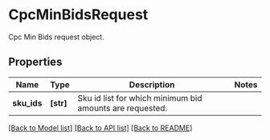 # CpcMinBidsRequest

Cpc Min Bids request object.

## Properties
Name | Type | Description | Notes
------------ | ------------- | ------------- | -------------
**sku_ids** | **[str]** | Sku id list for which minimum bid amounts are requested. | 

[[Back to Model list]](../README.md#documentation-for-models) [[Back to API list]](../README.md#documentation-for-api-endpoints) [[Back to README]](../README.md)


